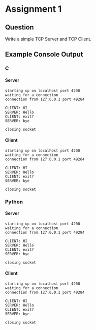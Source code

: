# Assignment 1

## Question

Write a simple TCP Server and TCP Client.

## Example Console Output

### C

#### Server

```
starting up on localhost port 4200
waiting for a connection
connection from 127.0.0.1 port 49284

CLIENT: HI
SERVER: Hello
CLIENT: exit?
SERVER: bye

closing socket
```

#### Client

```
starting up on localhost port 4200
waiting for a connection
connection from 127.0.0.1 port 49284

CLIENT: HI
SERVER: Hello
CLIENT: exit?
SERVER: bye

closing socket
```

### Python

#### Server
```
starting up on localhost port 4200
waiting for a connection
connection from 127.0.0.1 port 49284

CLIENT: HI
SERVER: Hello
CLIENT: exit?
SERVER: bye

closing socket
```

#### Client
```
starting up on localhost port 4200
waiting for a connection
connection from 127.0.0.1 port 49284

CLIENT: HI
SERVER: Hello
CLIENT: exit?
SERVER: bye

closing socket
```
